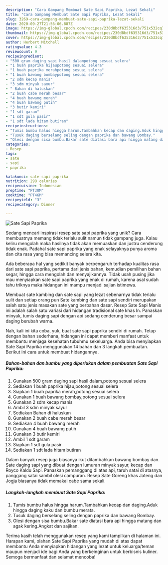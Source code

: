```yaml
---
description: "Cara Gampang Membuat Sate Sapi Paprika, Lezat Sekali"
title: "Cara Gampang Membuat Sate Sapi Paprika, Lezat Sekali"
slug: 3269-cara-gampang-membuat-sate-sapi-paprika-lezat-sekali
date: 2020-09-27T21:56:06.887Z
image: https://img-global.cpcdn.com/recipes/230d8bdf635316d3/751x532cq70/sate-sapi-paprika-foto-resep-utama.jpg
thumbnail: https://img-global.cpcdn.com/recipes/230d8bdf635316d3/751x532cq70/sate-sapi-paprika-foto-resep-utama.jpg
cover: https://img-global.cpcdn.com/recipes/230d8bdf635316d3/751x532cq70/sate-sapi-paprika-foto-resep-utama.jpg
author: Herbert Mitchell
ratingvalue: 4.3
reviewcount: 9
recipeingredient:
- "500 gram daging sapi hasil dalampotong sesuai selera"
- "1 buah paprika hijaupotong sesuai selera"
- "1 buah paprika merahpotong sesuai selera"
- "1 buah bawang bombaypotong sesuai selera"
- "2 sdm kecap manis"
- "3 sdm minyak sayur"
- " Bahan di haluskan"
- "2 buah cabe merah besar"
- "4 buah bawang merah"
- "4 buah bawang putih"
- "3 butir kemiri"
- "1 sdt garam"
- "1 sdt gula pasir"
- "1 sdt lada hitam butiran"
recipeinstructions:
- "Tumis bumbu halus hingga harum.Tambahkan kecap dan daging.Aduk hingga daging kaku dan bumbu merata."
- "Tusuk daging berselang seling dengan paprika dan bawang Bombay."
- "Olesi dengan sisa bumbu.Bakar sate diatasi bara api hingga matang dan agak kering.Angkat dan sajikan."
categories:
- Resep
tags:
- sate
- sapi
- paprika

katakunci: sate sapi paprika 
nutrition: 298 calories
recipecuisine: Indonesian
preptime: "PT30M"
cooktime: "PT46M"
recipeyield: "3"
recipecategory: Dinner

---
```



![Sate Sapi Paprika](https://img-global.cpcdn.com/recipes/230d8bdf635316d3/751x532cq70/sate-sapi-paprika-foto-resep-utama.jpg)

Sedang mencari inspirasi resep sate sapi paprika yang unik? Cara membuatnya memang tidak terlalu sulit namun tidak gampang juga. Kalau keliru mengolah maka hasilnya tidak akan memuaskan dan justru cenderung tidak enak. Padahal sate sapi paprika yang enak selayaknya punya aroma dan cita rasa yang bisa memancing selera kita.

Ada beberapa hal yang sedikit banyak berpengaruh terhadap kualitas rasa dari sate sapi paprika, pertama dari jenis bahan, kemudian pemilihan bahan segar, hingga cara mengolah dan menyajikannya. Tidak usah pusing jika mau menyiapkan sate sapi paprika yang enak di rumah, karena asal sudah tahu triknya maka hidangan ini mampu menjadi sajian istimewa.

Membuat sate kambing dan sate sapi yang lezat sebenarnya tidak terlalu sulit dan setiap orang pun Sate kambing dan sate sapi sendiri merupakan salah satu jenis masakan sate yang berbahan dasar. Resep Sate Sapi Manis ini adalah salah satu variasi dari hidangan tradisional sate khas In. Panaskan minyak, tumis daging sapi dengan api sedang cenderung besar sampai daging berubah warna.


Nah, kali ini kita coba, yuk, buat sate sapi paprika sendiri di rumah. Tetap dengan bahan sederhana, hidangan ini dapat memberi manfaat untuk membantu menjaga kesehatan tubuhmu sekeluarga. Anda bisa menyiapkan Sate Sapi Paprika menggunakan 14 bahan dan 3 langkah pembuatan. Berikut ini cara untuk membuat hidangannya.

<!--inarticleads1-->

##### Bahan-bahan dan bumbu yang diperlukan dalam pembuatan Sate Sapi Paprika:

1. Gunakan 500 gram daging sapi hasil dalam,potong sesuai selera
1. Sediakan 1 buah paprika hijau,potong sesuai selera
1. Siapkan 1 buah paprika merah,potong sesuai selera
1. Gunakan 1 buah bawang bombay,potong sesuai selera
1. Gunakan 2 sdm kecap manis
1. Ambil 3 sdm minyak sayur
1. Sediakan  Bahan di haluskan
1. Gunakan 2 buah cabe merah besar
1. Sediakan 4 buah bawang merah
1. Gunakan 4 buah bawang putih
1. Gunakan 3 butir kemiri
1. Ambil 1 sdt garam
1. Siapkan 1 sdt gula pasir
1. Sediakan 1 sdt lada hitam butiran


Dalam banyak resep juga biasanya ikut ditambahkan bawang bombay dan. Sate daging sapi yang dibuat dengan lumuran minyak sayur, kecap dan Royco Kaldu Sapi. Panaskan pemanggang di atas api, taruh satai di atasnya, panggang satai sambil olesi campuran. Resep Sate Goreng khas Jateng dan Jogja biasanya tidak memakai cabe sama sekali. 

<!--inarticleads2-->

##### Langkah-langkah membuat Sate Sapi Paprika:

1. Tumis bumbu halus hingga harum.Tambahkan kecap dan daging.Aduk hingga daging kaku dan bumbu merata.
1. Tusuk daging berselang seling dengan paprika dan bawang Bombay.
1. Olesi dengan sisa bumbu.Bakar sate diatasi bara api hingga matang dan agak kering.Angkat dan sajikan.




Terima kasih telah menggunakan resep yang kami tampilkan di halaman ini. Harapan kami, olahan Sate Sapi Paprika yang mudah di atas dapat membantu Anda menyiapkan hidangan yang lezat untuk keluarga/teman maupun menjadi ide bagi Anda yang berkeinginan untuk berbisnis kuliner. Semoga bermanfaat dan selamat mencoba!
